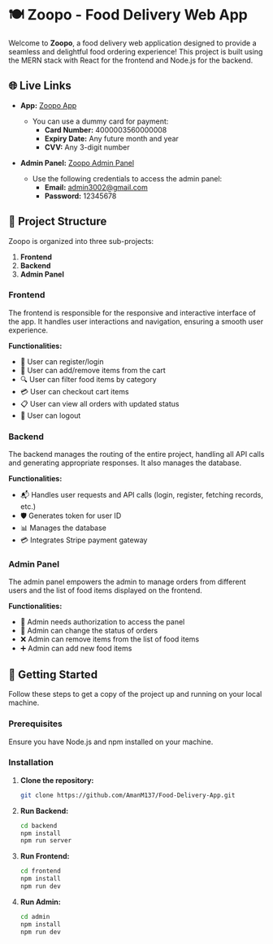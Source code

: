 # 🍽️ Zoopo - Food Delivery Web App

Welcome to **Zoopo**, a food delivery web application designed to provide a seamless and delightful food ordering experience! This project is built using the MERN stack with React for the frontend and Node.js for the backend. 

## 🌐 Live Links

- **App:** [Zoopo App](https://zoopo.vercel.app/)
  - You can use a dummy card for payment: 
    - **Card Number:** 4000003560000008 
    - **Expiry Date:** Any future month and year 
    - **CVV:** Any 3-digit number

- **Admin Panel:** [Zoopo Admin Panel](https://zoopoadmin.vercel.app/)  
  - Use the following credentials to access the admin panel:
    - **Email:** admin3002@gmail.com
    - **Password:** 12345678


## 📁 Project Structure

Zoopo is organized into three sub-projects:

1. **Frontend**
2. **Backend**
3. **Admin Panel**

### Frontend
The frontend is responsible for the responsive and interactive interface of the app. It handles user interactions and navigation, ensuring a smooth user experience.

**Functionalities:**
- 🔐 User can register/login
- 🛒 User can add/remove items from the cart
- 🔍 User can filter food items by category
- 💳 User can checkout cart items
- 📋 User can view all orders with updated status
- 🚪 User can logout

### Backend
The backend manages the routing of the entire project, handling all API calls and generating appropriate responses. It also manages the database.

**Functionalities:**
- 📬 Handles user requests and API calls (login, register, fetching records, etc.)
- 🛡️ Generates token for user ID
- 📊 Manages the database
- 💳 Integrates Stripe payment gateway

### Admin Panel
The admin panel empowers the admin to manage orders from different users and the list of food items displayed on the frontend.

**Functionalities:**
- 🔑 Admin needs authorization to access the panel
- 🔄 Admin can change the status of orders
- ❌ Admin can remove items from the list of food items
- ➕ Admin can add new food items


## 🚀 Getting Started

Follow these steps to get a copy of the project up and running on your local machine.

### Prerequisites
Ensure you have Node.js and npm installed on your machine.

### Installation

1. **Clone the repository:**
   ```bash
   git clone https://github.com/AmanM137/Food-Delivery-App.git

2. **Run Backend:**
   ```bash
   cd backend
   npm install
   npm run server

3. **Run Frontend:**
   ```bash
   cd frontend
   npm install
   npm run dev

4. **Run Admin:**
   ```bash
   cd admin
   npm install
   npm run dev
